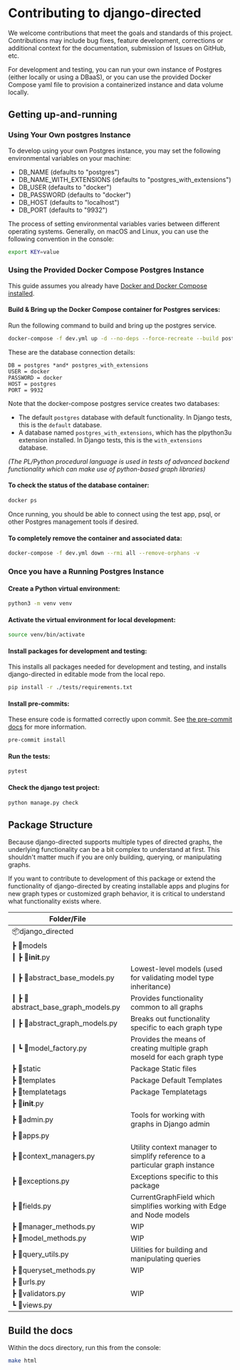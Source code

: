 # Contributing to django-directed

We welcome contributions that meet the goals and standards of this project. Contributions may include bug fixes, feature development, corrections or additional context for the documentation, submission of Issues on GitHub, etc.

For development and testing, you can run your own instance of Postgres (either locally or using a DBaaS), or you can use the provided Docker Compose yaml file to provision a containerized instance and data volume locally.


## Getting up-and-running

### Using Your Own postgres Instance

To develop using your own Postgres instance, you may set the following environmental variables on your machine:

- DB_NAME (defaults to "postgres")
- DB_NAME_WITH_EXTENSIONS (defaults to "postgres_with_extensions")
- DB_USER (defaults to "docker")
- DB_PASSWORD (defaults to "docker")
- DB_HOST (defaults to "localhost")
- DB_PORT (defaults to "9932")

The process of setting environmental variables varies between different operating systems. Generally, on macOS and Linux, you can use the following convention in the console:

```bash
export KEY=value
```

### Using the Provided Docker Compose Postgres Instance

This guide assumes you already have [Docker and Docker Compose installed](https://docs.docker.com/compose/install/).

#### Build & Bring up the Docker Compose container for Postgres services:

Run the following command to build and bring up the postgres service.

```bash
docker-compose -f dev.yml up -d --no-deps --force-recreate --build postgres
```

These are the database connection details:

    DB = postgres *and* postgres_with_extensions
    USER = docker
    PASSWORD = docker
    HOST = postgres
    PORT = 9932

Note that the docker-compose postgres service creates two databases:

- The default `postgres` database with default functionality. In Django tests, this is the `default` database.
- A database named `postgres_with_extensions`, which has the plpython3u extension installed. In Django tests, this is the `with_extensions` database.

*(The PL/Python procedural language is used in tests of advanced backend functionality which can make use of python-based graph libraries)*

#### To check the status of the database container:

```bash
docker ps
```

Once running, you should be able to connect using the test app, psql, or other Postgres management tools if desired.

#### To completely remove the container and associated data:

```bash
docker-compose -f dev.yml down --rmi all --remove-orphans -v
```

### Once you have a Running Postgres Instance

#### Create a Python virtual environment:

```bash
python3 -m venv venv
```

#### Activate the virtual environment for local development:

```bash
source venv/bin/activate
```

#### Install packages for development and testing:

This installs all packages needed for development and testing, and installs django-directed in editable mode from the local repo.

```bash
pip install -r ./tests/requirements.txt
```

#### Install pre-commits:

These ensure code is formatted correctly upon commit. See [the pre-commit docs](https://pre-commit.com/) for more information.

```bash
pre-commit install
```

#### Run the tests:

```bash
pytest
```

#### Check the django test project:

```bash
python manage.py check
```


## Package Structure

Because django-directed supports multiple types of directed graphs, the underlying functionality can be a bit complex to understand at first. This shouldn't matter much if you are only building, querying, or manipulating graphs.

If you want to contribute to development of this package or extend the functionality of django-directed by creating installable apps and plugins for new graph types or customized graph behavior, it is critical to understand what functionality exists where.

| Folder/File                        |                                                                              |
| ---------------------------------- | ---------------------------------------------------------------------------- |
| 📦django_directed                   |                                                                              |
| ┣ 📂models                          |                                                                              |
| ┃ ┣ 📜__init__.py                   |                                                                              |
| ┃ ┣ 📜abstract_base_models.py       | Lowest-level models (used for validating model type inheritance)             |
| ┃ ┣ 📜abstract_base_graph_models.py | Provides functionality common to all graphs                                  |
| ┃ ┣ 📜abstract_graph_models.py      | Breaks out functionality specific to each graph type                         |
| ┃ ┗ 📜model_factory.py              | Provides the means of creating multiple graph moseld for each graph type     |
| ┣ 📂static                          | Package Static files                                                         |
| ┣ 📂templates                       | Package Default Templates                                                    |
| ┣ 📂templatetags                    | Package Templatetags                                                         |
| ┣ 📜__init__.py                     |                                                                              |
| ┣ 📜admin.py                        | Tools for working with graphs in Django admin                                |
| ┣ 📜apps.py                         |                                                                              |
| ┣ 📜context_managers.py             | Utility context manager to simplify reference to a particular graph instance |
| ┣ 📜exceptions.py                   | Exceptions specific to this package                                          |
| ┣ 📜fields.py                       | CurrentGraphField which simplifies working with Edge and Node models         |
| ┣ 📜manager_methods.py              | WIP                                                                          |
| ┣ 📜model_methods.py                | WIP                                                                          |
| ┣ 📜query_utils.py                  | Uilities for building and manipulating queries                               |
| ┣ 📜queryset_methods.py             | WIP                                                                          |
| ┣ 📜urls.py                         |                                                                              |
| ┣ 📜validators.py                   | WIP                                                                          |
| ┗ 📜views.py                        |                                                                              |


## Build the docs

Within the docs directory, run this from the console:

```bash
make html
```